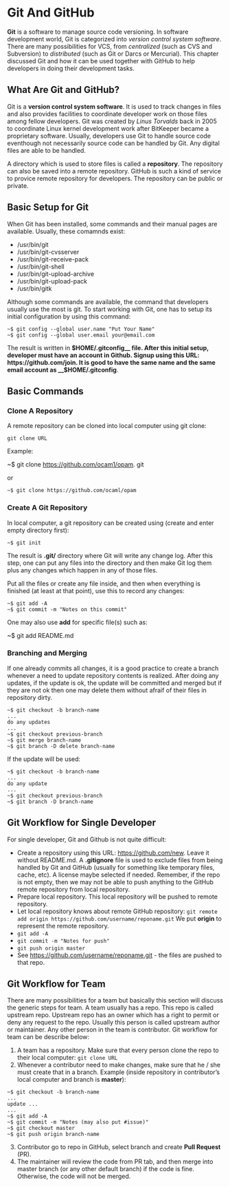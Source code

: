  # Git And GitHub

__Git__ is a software to manage source code versioning. In software development world, Git is categorized into _version control system software_. There are many possibilities for VCS, from _centralized_ (such as CVS and Subversion) to _distributed_ (such as Git or Darcs or Mercurial). This chapter discussed Git and how it can be used together with GitHub to help developers in doing their development tasks.

## What Are Git and GitHub?

Git is a __version control system software__. It is used to track changes in files and also provides facilities to coordinate developer work on those files among fellow developers. Git was created by _Linus Torvalds_ back in 2005 to coordinate Linux kernel development work after BitKeeper became a proprietary software. Usually, developers use Git to handle source code eventhough not necessarily source code can be handled by Git. Any digital files are able to be handled.

A directory which is used to store files is called a __repository__. The repository can also be saved into a remote repository. GitHub is such a kind of service to provice remote repository for developers. The repository can be public or private.

## Basic Setup for Git

When Git has been installed, some commands and their manual pages are available. Usually, these comamnds exist:

- /usr/bin/git
- /usr/bin/git-cvsserver
- /usr/bin/git-receive-pack
- /usr/bin/git-shell
- /usr/bin/git-upload-archive
- /usr/bin/git-upload-pack
- /usr/bin/gitk

Although some commands are available, the command that developers usually use the most is git. To start working with Git, one has to setup its initial configuration by using this command:

```
~$ git config --global user.name "Put Your Name"
~$ git config --global user.email your@email.com
```

The result is written in __$HOME/.gitconfig__ file. After this initial setup, developer must have an account in Github. Signup using this URL: https://github.com/join. It is good to have the same name and the same email account as __$HOME/.gitconfig__.

## Basic Commands

### Clone A Repository

A remote repository can be cloned into local computer using git clone:

    git clone URL

Example:

   ~$  git clone https://github.com/ocam1/opam. git

or

    ~$ git clone https://github.com/ocaml/opam

### Create A Git Repository

In local computer, a git repository can be created using (create and enter empty directory first):

    ~$ git init

The result is __.git/__ directory where Git will write any change log. After this step, one can put any files into the directory and then make Git log them plus any changes which happen in any of those files.

Put all the files or create any file inside, and then when everything is finished (at least at that point), use this to record any changes:

```
~$ git add -A
~$ git commit -m "Notes on this commit"
```

One may also use __add__ for specific file(s) such as:

   ~$  git add README.md

### Branching and Merging

If one already commits all changes, it is a good practice to create a branch whenever a need to update repository contents is realized. After doing any updates, if the update is ok, the update will be committed and merged but if they are not ok then one may delete them without afraif of their files in repository dirty.

```
~$ git checkout -b branch-name
...
do any updates
...
~$ git checkout previous-branch
~$ git merge branch-name
~$ git branch -D delete branch-name
```

If the update will be used:

```
~$ git checkout -b branch-name
...
do any update
...
~$ git checkout previous-branch
~$ git branch -D branch-name
```

## Git Workflow for Single Developer

For single developer, Git and Github is not quite difficult:

- Create a repository using this URL: https://github.com/new. Leave it without README.md. A __.gitignore__ file is used to exclude files from being handled by Git and GitHub (usually for something like temporary files, cache, etc). A license maybe selected if needed. Remember, if the repo is not empty, then we may not be able to push anything to the GitHub remote repository from local repository.
- Prepare local repository. This local repository will be pushed to remote repository.
- Let local repository knows about remote GitHub repository: 
    `git remote add origin https://github.com/username/reponame.git`
We put __origin__ to represent the remote repository.
- `git add -A`
- `git commit -m "Notes for push"`
- `git push origin master`
- See https://github.com/username/reponame.git - the files are pushed to that repo.


## Git Workflow for Team

There are many possibilities for a team but basically this section will discuss the generic steps for team. A team usually has a repo. This repo is called upstream repo. Upstream repo has an owner which has a right to permit or deny any request to the repo. Usually this person is called upstream author or maintainer. Any other person in the team is contributor. Git workflow for team can be describe below:

1. A team has a repository. Make sure that every person clone the repo to their local computer:
    `git clone URL`
2. Whenever a contributor need to make changes, make sure that he / she must create that in a branch. Example (inside repository in contributor’s local computer and branch is __master__):
```
~$ git checkout -b branch-name
...
update ...
...
~$ git add -A
~$ git commit -m "Notes (may also put #issue)"
~$ git checkout master
~$ git push origin branch-name
```
3. Contributor go to repo in GitHub, select branch and create __Pull Request__ (PR).
4. The maintainer will review the code from PR tab, and then merge into master branch (or any other default branch) if the code is fine. Otherwise, the code will not be merged.